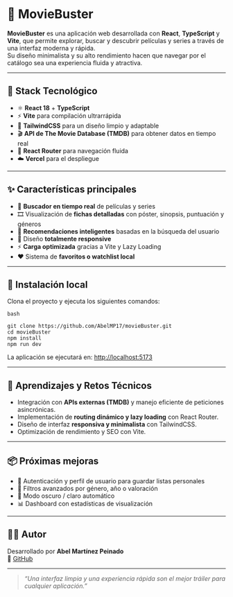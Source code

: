 # 🍿 MovieBuster

**MovieBuster** es una aplicación web desarrollada con **React**, **TypeScript** y **Vite**, que permite explorar, buscar y descubrir películas y series a través de una interfaz moderna y rápida.  
Su diseño minimalista y su alto rendimiento hacen que navegar por el catálogo sea una experiencia fluida y atractiva.

---

## 🚀 Stack Tecnológico

- ⚛️ **React 18** + **TypeScript**  
- ⚡ **Vite** para compilación ultrarrápida  
- 🎨 **TailwindCSS** para un diseño limpio y adaptable  
- 🎬 **API de The Movie Database (TMDB)** para obtener datos en tiempo real  
- 🧭 **React Router** para navegación fluida  
- ☁️ **Vercel** para el despliegue  

---

## ✨ Características principales

- 🔎 **Buscador en tiempo real** de películas y series  
- 🎞️ Visualización de **fichas detalladas** con póster, sinopsis, puntuación y géneros  
- 🧠 **Recomendaciones inteligentes** basadas en la búsqueda del usuario  
- 📱 Diseño **totalmente responsive**  
- ⚡ **Carga optimizada** gracias a Vite y Lazy Loading  
- ❤️ Sistema de **favoritos o watchlist local**  

---

## 🧩 Instalación local

Clona el proyecto y ejecuta los siguientes comandos:

```
bash

git clone https://github.com/AbelMP17/movieBuster.git
cd movieBuster
npm install
npm run dev
```

La aplicación se ejecutará en: [http://localhost:5173](http://localhost:5173)

---

## 🧠 Aprendizajes y Retos Técnicos

- Integración con **APIs externas (TMDB)** y manejo eficiente de peticiones asincrónicas.  
- Implementación de **routing dinámico y lazy loading** con React Router.  
- Diseño de interfaz **responsiva y minimalista** con TailwindCSS.  
- Optimización de rendimiento y SEO con Vite.  

---

## 📦 Próximas mejoras

- 🔐 Autenticación y perfil de usuario para guardar listas personales  
- 🎯 Filtros avanzados por género, año o valoración  
- 🌙 Modo oscuro / claro automático  
- 📊 Dashboard con estadísticas de visualización  

---

## 👨‍💻 Autor

Desarrollado por **Abel Martínez Peinado**  
🐙 [GitHub](https://github.com/AbelMP17)

---

> _“Una interfaz limpia y una experiencia rápida son el mejor tráiler para cualquier aplicación.”_